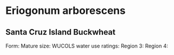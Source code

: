 # Eriogonum arborescens
## Santa Cruz Island Buckwheat

Form: 
Mature size: 
WUCOLS water use ratings:
  Region 3: 
  Region 4: 